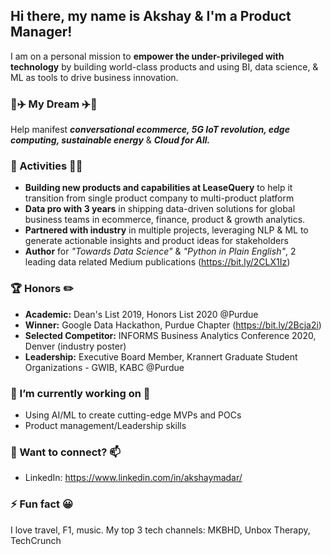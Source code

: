 ## Hi there, my name is Akshay & I'm a Product Manager! 
I am on a personal mission to **empower the under-privileged with technology** by building world-class products and using BI, data science, & ML as tools to drive business innovation. 

### 🚀✈️ My Dream ✈️🚀
Help manifest ***conversational ecommerce, 5G IoT revolution, edge computing, sustainable energy*** & ***Cloud for All.*** 

### 🎯 Activities 🙇🏻
* **Building new products and capabilities at LeaseQuery** to help it transition from single product company to multi-product platform
* **Data pro with 3 years** in shipping data-driven solutions for global business teams in ecommerce, finance, product & growth analytics.
* **Partnered with industry** in multiple projects, leveraging NLP & ML to generate actionable insights and product ideas for stakeholders
* **Author** for *"Towards Data Science"* & *"Python in Plain English"*, 2 leading data related Medium publications (https://bit.ly/2CLX1Iz)

### 🏆 Honors ✏️
* **Academic:** Dean's List 2019, Honors List 2020 @Purdue
* **Winner:** Google Data Hackathon, Purdue Chapter (https://bit.ly/2Bcja2i)
* **Selected Competitor:** INFORMS Business Analytics Conference 2020, Denver (industry poster)
* **Leadership:** Executive Board Member, Krannert Graduate Student Organizations - GWIB, KABC @Purdue

### 🔭 I’m currently working on 🌱
* Using AI/ML to create cutting-edge MVPs and POCs
* Product management/Leadership skills

### 💬 Want to connect? 📫
* LinkedIn: https://www.linkedin.com/in/akshaymadar/

### ⚡ Fun fact 😀
I love travel, F1, music. My top 3 tech channels: MKBHD, Unbox Therapy, TechCrunch
